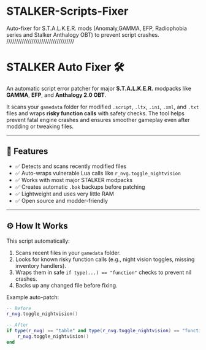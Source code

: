 # STALKER-Scripts-Fixer
 Auto-fixer for S.T.A.L.K.E.R. mods (Anomaly,GAMMA, EFP, Radiophobia series and Stalker  Anthalogy OBT) to prevent script crashes. 
///////////////////////////////////
# STALKER Auto Fixer 🛠️

An automatic script error patcher for major **S.T.A.L.K.E.R.** modpacks like **GAMMA**, **EFP**, and **Anthalogy 2.0 OBT**.

It scans your `gamedata` folder for modified `.script`, `.ltx`, `.ini`, `.xml`, and `.txt` files and wraps **risky function calls** with safety checks. The tool helps prevent fatal engine crashes and ensures smoother gameplay even after modding or tweaking files.

---

## 🔧 Features

- ✅ Detects and scans recently modified files
- ✅ Auto-wraps vulnerable Lua calls like `r_nvg.toggle_nightvision`
- ✅ Works with most major STALKER modpacks
- ✅ Creates automatic `.bak` backups before patching
- ✅ Lightweight and uses very little RAM
- ✅ Open source and modder-friendly

---

## ⚙️ How It Works

This script automatically:
1. Scans recent files in your `gamedata` folder.
2. Looks for known risky function calls (e.g., night vision toggles, missing inventory handlers).
3. Wraps them in safe `if type(...) == "function"` checks to prevent nil crashes.
4. Backs up any changed file before fixing.

Example auto-patch:
```lua
-- Before
r_nvg.toggle_nightvision()

-- After
if type(r_nvg) == "table" and type(r_nvg.toggle_nightvision) == "function" then
    r_nvg.toggle_nightvision()
end
